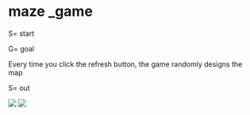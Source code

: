 # maze _game

<div algin="left">
 <p>S= start</p>
 <p>G= goal</p>
 <p>Every time you click the refresh button, the game randomly designs the map</p>
</div>

<div algin="center">
 <p>S= out</p>
<img src="https://github.com/aminakbari7/maze_game/assets/133129036/635279fa-dbaf-4d0e-b86d-d8bd36a1a2a3">
 <img src="https://github.com/aminakbari7/maze-_game/assets/133129036/954d83eb-58c8-4068-9988-3348f1d291c4">
</div>

